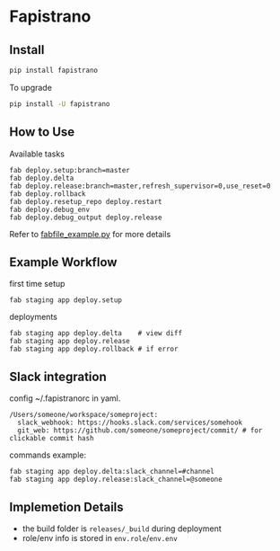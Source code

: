 # Fapistrano

## Install

``` bash
pip install fapistrano
```

To upgrade

``` bash
pip install -U fapistrano
```

## How to Use

Available tasks

```
fab deploy.setup:branch=master
fab deploy.delta
fab deploy.release:branch=master,refresh_supervisor=0,use_reset=0
fab deploy.rollback
fab deploy.resetup_repo deploy.restart
fab deploy.debug_env
fab deploy.debug_output deploy.release
```

Refer to [fabfile_example.py](https://ghe.liwushuo.com/ops/fapistrano/blob/master/fabfile_example.py) for more details

## Example Workflow

first time setup

```
fab staging app deploy.setup
```

deployments

```
fab staging app deploy.delta    # view diff
fab staging app deploy.release
fab staging app deploy.rollback # if error
```

## Slack integration

config ~/.fapistranorc in yaml.

```
/Users/someone/workspace/someproject:
  slack_webhook: https://hooks.slack.com/services/somehook
  git_web: https://github.com/someone/someproject/commit/ # for clickable commit hash
```

commands example:
```
fab staging app deploy.delta:slack_channel=#channel
fab staging app deploy.release:slack_channel=@someone
```


## Implemetion Details

- the build folder is `releases/_build` during deployment
- role/env info is stored in `env.role`/`env.env`

